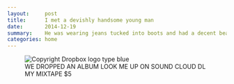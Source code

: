 ```yaml
---
layout:     post
title:      I met a devishly handsome young man
date:       2014-12-19
summary:    He was wearing jeans tucked into boots and had a decent beard
categories: home
---
```


<figure>
    <img src="https://dl.dropboxusercontent.com/s/hgvpms2uxq4pc62/11811435_818331814952106_9191106079266249350_n.jpg?dl=0
" alt="Copyright Dropbox logo type blue">
  </a>
  <figcaption>WE DROPPED AN ALBUM LOOK ME UP ON SOUND CLOUD DL MY MIXTAPE $5</figcaption>
</figure>

